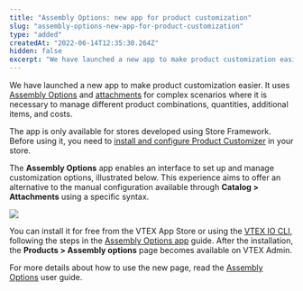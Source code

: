 ```yaml
---
title: "Assembly Options: new app for product customization"
slug: "assembly-options-new-app-for-product-customization"
type: "added"
createdAt: "2022-06-14T12:35:30.264Z"
hidden: false
excerpt: "We have launched a new app to make product customization easier using [Assembly Options](https://help.vtex.com/en/tutorial/assembly-options--5x5FhNr4f5RUGDEGWzV1nH) – [attachments](https://help.vtex.com/en/tutorial/what-is-an-attachment--aGICk0RVbqKg6GYmQcWUm) for complex scenarios where it is necessary to manage different product combinations, quantities, additional items and costs."
---
```


We have launched a new app to make product customization easier. It uses [Assembly Options](https://help.vtex.com/en/tutorial/assembly-options--5x5FhNr4f5RUGDEGWzV1nH) and [attachments](https://help.vtex.com/en/tutorial/what-is-an-attachment--aGICk0RVbqKg6GYmQcWUm) for complex scenarios where it is necessary to manage different product combinations, quantities, additional items, and costs.

The app is only available for stores developed using Store Framework. Before using it, you need to [install and configure Product Customizer](https://developers.vtex.com/docs/guides/vtex-product-customizer) in your store.

The **Assembly Options** app enables an interface to set up and manage customization options, illustrated below. This experience aims to offer an alternative to the manual configuration available through **Catalog > Attachments** using a specific syntax.

![](https://cdn.jsdelivr.net/gh/vtexdocs/dev-portal-content@main/images/assembly-options-new-app-for-product-customization-1.PNG)

You can install it for free from the VTEX App Store or using the [VTEX IO CLI](https://developers.vtex.com/docs/guides/vtex-io-documentation-vtex-io-cli-installation-and-command-reference), following the steps in the [Assembly Options app](https://developers.vtex.com/docs/guides/assembly-options-app) guide. After the installation, the **Products > Assembly options** page becomes available on VTEX Admin.

For more details about how to use the new page, read the [Assembly Options](https://help.vtex.com/en/tutorial/assembly-options--5x5FhNr4f5RUGDEGWzV1nH) user guide.
